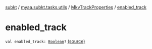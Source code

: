 [subkt](../../index.md) / [myaa.subkt.tasks.utils](../index.md) / [MkvTrackProperties](index.md) / [enabled_track](./enabled_track.md)

# enabled_track

`val enabled_track: `[`Boolean`](https://kotlinlang.org/api/latest/jvm/stdlib/kotlin/-boolean/index.html)`?` [(source)](https://github.com/Myaamori/SubKt/blob/0.1.10/src/main/kotlin/myaa/subkt/tasks/utils/mkvmerge.kt#L89)